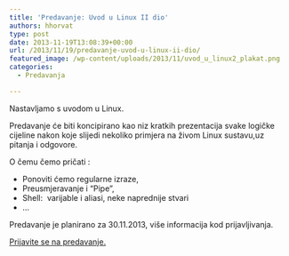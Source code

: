 ```yaml
---
title: 'Predavanje: Uvod u Linux II dio'
authors: hhorvat
type: post
date: 2013-11-19T13:08:39+00:00
url: /2013/11/19/predavanje-uvod-u-linux-ii-dio/
featured_image: /wp-content/uploads/2013/11/uvod_u_linux2_plakat.png
categories:
  - Predavanja

---
```

Nastavljamo s uvodom u Linux.

Predavanje će biti koncipirano kao niz kratkih prezentacija svake logičke cijeline nakon koje slijedi nekoliko primjera na živom Linux sustavu,uz pitanja i odgovore.

O čemu čemo pričati :

  * Ponoviti ćemo regularne izraze,
  * Preusmjeravanje i “Pipe”,
  * Shell:  varijable i aliasi, neke naprednije stvari
  * …

Predavanje je planirano za 30.11.2013, više informacija kod prijavljivanja.

[Prijavite se na predavanje.][1]

 [1]: https://www.opensource-osijek.org/wordpress/events/uvod-u-linux-ii-dio/ "Uvod u Linux II dio"